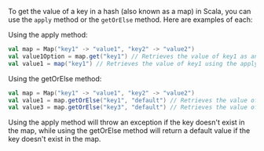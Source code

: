 To get the value of a key in a hash (also known as a map) in Scala, you can use the `apply` method or the `getOrElse` method. Here are examples of each:

Using the apply method:
```scala
val map = Map("key1" -> "value1", "key2" -> "value2")
val value1Option = map.get("key1") // Retrieves the value of key1 as an Option
val value1 = map("key1") // Retrieves the value of key1 using the apply method
```

Using the getOrElse method:
```scala
val map = Map("key1" -> "value1", "key2" -> "value2")
val value1 = map.getOrElse("key1", "default") // Retrieves the value of key1 with a default value if it doesn't exist in the map
val value3 = map.getOrElse("key3", "default") // Retrieves the value of key3 with a default value because it doesn't exist in the map
```

Using the apply method will throw an exception if the key doesn't exist in the map, while using the getOrElse method will return a default value if the key doesn't exist in the map.